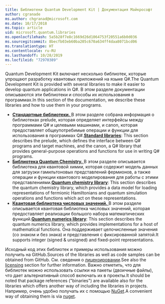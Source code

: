 ```yaml
---
title: Библиотеки Quantum Development Kit | Документация Майкрософт
author: cgranade
ms.author: chgranad@microsoft.com
ms.date: 10/17/2018
ms.topic: article
uid: microsoft.quantum.libraries
ms.openlocfilehash: 5a5b28f7e8c1669d26d1064753f20551a6b0d036
ms.sourcegitcommit: 8becfb03eb60ba205c670a634ff4daa8071bcd06
ms.translationtype: HT
ms.contentlocale: ru-RU
ms.lasthandoff: 10/28/2019
ms.locfileid: "72970389"
---
```

<span data-ttu-id="4efb1-102">Quantum Development Kit включает несколько библиотек, которые упрощают разработку квантовых приложений на языке Q#.</span><span class="sxs-lookup"><span data-stu-id="4efb1-102">The Quantum Development Kit is provided with several libraries to make it easier to develop quantum applications in Q#.</span></span>
<span data-ttu-id="4efb1-103">В этом разделе документации описываются эти библиотеки и способы их использования в программах.</span><span class="sxs-lookup"><span data-stu-id="4efb1-103">In this section of the documentation, we describe these libraries and how to use them in your programs.</span></span>

- <span data-ttu-id="4efb1-104">[**Стандартные библиотеки.** ](xref:microsoft.quantum.libraries.standard.intro) В этом разделе собрана информация о библиотеках prelude, которая определяет интерфейсы между программами Q# и целевыми машинами, и canon, которая предоставляет общеупотребимые операции и функции для использования в программах Q#.</span><span class="sxs-lookup"><span data-stu-id="4efb1-104">[**Standard libraries**](xref:microsoft.quantum.libraries.standard.intro): This section describes the prelude, which defines the interface between Q# programs and target machines, and the canon, a Q# library that provides general-purpose operations and functions for use in writing Q# programs.</span></span>
- <span data-ttu-id="4efb1-105">[**Библиотека Quantum Chemistry.** ](xref:microsoft.quantum.chemistry.concepts.intro) В этом разделе описывается библиотека для квантовой химии, которая содержит модель данных для загрузки гамильтоновых представлений фермионов, а также операции и функции квантового моделирования для работы с этими представлениями.</span><span class="sxs-lookup"><span data-stu-id="4efb1-105">[**Quantum chemistry library**](xref:microsoft.quantum.chemistry.concepts.intro): This section describes the quantum chemistry library, which provides a data model for loading representations of fermionic Hamiltonians and quantum simulation operations and functions which act on these representations.</span></span>
- <span data-ttu-id="4efb1-106">[**Квантовая библиотека числовых значений.** ](xref:microsoft.quantum.numerics.intro) В этом разделе описывается квантовая библиотека числовых значений, которая предоставляет реализации большого набора математических функций.</span><span class="sxs-lookup"><span data-stu-id="4efb1-106">[**Quantum numerics library**](xref:microsoft.quantum.numerics.intro): This section describes the quantum numerics library, which provides implementations for a host of mathematical functions.</span></span> <span data-ttu-id="4efb1-107">Она поддерживает целочисленные значения (со знаком и без знака) и представления с фиксированной запятой.</span><span class="sxs-lookup"><span data-stu-id="4efb1-107">It supports integer (signed & unsigned) and fixed-point representations.</span></span>

<span data-ttu-id="4efb1-108">Исходный код этих библиотек и примеры использования можно получить на GitHub.</span><span class="sxs-lookup"><span data-stu-id="4efb1-108">Sources of the libraries as well as code samples can be obtained from GitHub.</span></span> <span data-ttu-id="4efb1-109">См. сведения о [лицензировании](xref:microsoft.quantum.libraries.licensing).</span><span class="sxs-lookup"><span data-stu-id="4efb1-109">See also the [licensing](xref:microsoft.quantum.libraries.licensing) section for further information.</span></span> <span data-ttu-id="4efb1-110">Важно отметить, что для библиотек можно использовать ссылки на пакеты (двоичные файлы), что дает альтернативный способ включать их в проекты.</span><span class="sxs-lookup"><span data-stu-id="4efb1-110">It should be noted that package references ("binaries") are available also for the libraries which offers another way of including the libraries in projects.</span></span> <span data-ttu-id="4efb1-111">Например, очень удобно получать их с помощью [NuGet](https://nuget.org).</span><span class="sxs-lookup"><span data-stu-id="4efb1-111">A convenient way of obtaining them is via [nuget](https://nuget.org).</span></span>  